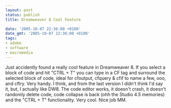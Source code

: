 ```yaml
---
layout: post
status: publish
title: Dreamweaver 8 Cool Feature

date: '2005-10-07 22:36:00 +0100'
date_gmt: '2005-10-07 22:36:00 +0100'
tags:
- adobe
- software
- macromedia
---
```

Just accidently found a really cool feature in Dreamweaver 8. If you select a block of code and hit "CTRL + T" you can type in a CF tag and surround the selected block of code, ideal for cfoutput, cfquery &amp; cfif to name a few, ooo, and cftry.
Very handy. I think, and from the last version I didn't think I'd say it, but, I actually like DW8. The code editor works, it doesn't crash, it doesn't randomly delete code, code collapse is back (ohh the Studio 4.5 memories) and the "CTRL + T" functionality. Very cool. Nice job MM.
